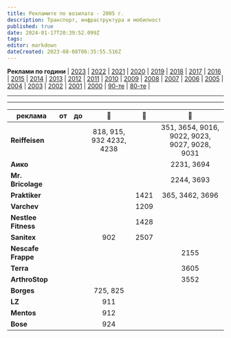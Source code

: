 ```yaml
---
title: Рекламите по возилата - 2005 г.
description: Транспорт, инфраструктура и мобилност
published: true
date: 2024-01-17T20:39:52.099Z
tags: 
editor: markdown
dateCreated: 2023-08-08T06:35:55.516Z
---
```


**Реклами по години** | [2023](/bg/identity/advertisements-2023) | [2022](/bg/identity/advertisements-2022) | [2021](/bg/identity/advertisements-2021) | [2020](/bg/identity/advertisements-2020) | [2019](/bg/identity/advertisements-2019) | [2018](/bg/identity/advertisements-2018) | [2017](/bg/identity/advertisements-2017) | [2016](/bg/identity/advertisements-2016) | [2015](/bg/identity/advertisements-2015) | [2014](/bg/identity/advertisements-2014) | [2013](/bg/identity/advertisements-2013) | [2012](/bg/identity/advertisements-2012) | [2011](/bg/identity/advertisements-2011) | [2010](/bg/identity/advertisements-2010) | [2009](/bg/identity/advertisements-2009) | [2008](/bg/identity/advertisements-2008) | [2007](/bg/identity/advertisements-2007) | [2006](/bg/identity/advertisements-2006) | [2005](/bg/identity/advertisements-2005) | [2004](/bg/identity/advertisements-2004) | [2003](/bg/identity/advertisements-2003) | [2002](/bg/identity/advertisements-2002) | [2001](/bg/identity/advertisements-2001) | [2000](/bg/identity/advertisements-2000) | [90-те](/bg/identity/advertisements-90te) |  [80-те](/bg/identity/advertisements-80te) |

---

---

|реклама| от |  до |    :train:   |    :trolleybus:   |   :bus:  |
|---|:---:|:---:|:---:|:---:|:---:|
| **Reiffeisen** | | | 818, 915, 932 4232, 4238  |   |  351, 3654, 9016, 9022, 9023, 9027, 9028, 9031 |
| **Аико** | | |   |   | 2231, 3694 |
| **Mr. Bricolage** | | |   |   | 2244, 3693 |
| **Praktiker** | | |   | 1421  | 365, 3462, 3696 |
| **Varchev** | | |   | 1209  |  |
| **Nestlee Fitness** | | |   | 1428  |  |
| **Sanitex** | | | 902 | 2507  |  |
| **Nescafe Frappe** | | |   |   | 2155  |
| **Terra** | | |   |   | 3605  |
| **ArthroStop** | | |   |   | 3552  |
| **Borges** | | | 725, 825 |   |  |
| **LZ** | | | 911 |   |  |
| **Mentos** | | | 912 |   |  |
| **Bose** | | | 924 |   |  |